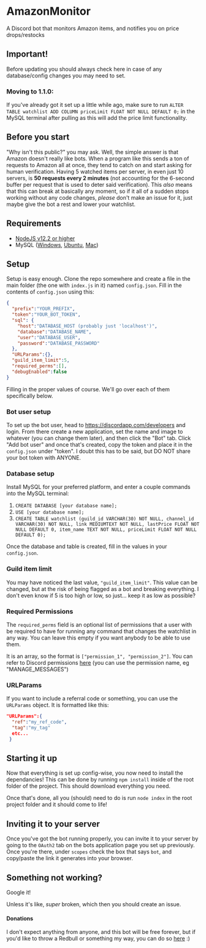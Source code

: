 # AmazonMonitor
A Discord bot that monitors Amazon items, and notifies you on price drops/restocks

## Important!
Before updating you should always check here in case of any database/config changes you may need to set.

### Moving to 1.1.0: 
If you've already got it set up a little while ago, make sure to run `ALTER TABLE watchlist ADD COLUMN priceLimit FLOAT NOT NULL DEFAULT 0;` in the MySQL terminal after pulling as this will add the price limit functionality.

## Before you start
"Why isn't this public?" you may ask. Well, the simple answer is that Amazon doesn't really like bots. When a program like this sends a ton of requests to Amazon all at once, they tend to catch on and start asking for human verification. Having 5 watched items per server, in even just 10 servers, is **50 requests every 2 minutes** (not accounting for the 6-second buffer per request that is used to deter said verification). This *also* means that this can break at basically any moment, so if it all of a sudden stops working without any code changes, *please* don't make an issue for it, just maybe give the bot a rest and lower your watchlist.

## Requirements
* [NodeJS v12.2 or higher](https://nodejs.org/en/)
* MySQL ([Windows](https://www.wikihow.com/Install-the-MySQL-Database-Server-on-Your-Windows-PC), [Ubuntu](https://itsfoss.com/install-mysql-ubuntu/), [Mac](https://www.thoughtco.com/installing-mysql-on-mac-2693866))

## Setup
Setup is easy enough. Clone the repo somewhere and create a file in the main folder (the one with `index.js` in it) named `config.json`. Fill in the contents of `config.json` using this:

```json
{
  "prefix":"YOUR_PREFIX",
  "token":"YOUR_BOT_TOKEN",
  "sql": {
    "host":"DATABASE_HOST (probably just 'localhost')",
    "database":"DATABASE_NAME",
    "user":"DATABASE_USER",
    "password":"DATABASE_PASSWORD"
  },
  "URLParams":{},
  "guild_item_limit":5,
  "required_perms":[],
  "debugEnabled":false
}
```
Filling in the proper values of course. We'll go over each of them specifically below.

### Bot user setup
To set up the bot user, head to https://discordapp.com/developers and login. From there create a new application, set the name and image to whatever (you can change them later), and then click the "Bot" tab. Click "Add bot user" and once that's created, copy the token and place it in the `config.json` under "token". I doubt this has to be said, but DO NOT share your bot token with ANYONE.

### Database setup
Install MySQL for your preferred platform, and enter a couple commands into the MySQL terminal:

1. `CREATE DATABASE [your database name];`
2. `USE [your database name];`
3. `CREATE TABLE watchlist (guild_id VARCHAR(30) NOT NULL, channel_id VARCHAR(30) NOT NULL, link MEDIUMTEXT NOT NULL, lastPrice FLOAT NOT NULL DEFAULT 0, item_name TEXT NOT NULL, priceLimit FLOAT NOT NULL DEFAULT 0);`

Once the database and table is created, fill in the values in your `config.json`.

### Guild item limit
You may have noticed the last value, `"guild_item_limit"`. This value can be changed, but at the risk of being flagged as a bot and breaking everything. I don't even know if 5 is too high or low, so just... keep it as low as possible?

### Required Permissions
The `required_perms` field is an optional list of permissions that a user with be required to have for running any command that changes the watchlist in any way. You can leave this empty if you want anybody to be able to use them.

It is an array, so the format is `["permission_1", "permission_2"]`. You can refer to Discord permissions [here](https://discordapp.com/developers/docs/topics/permissions) (you can use the permission name, eg "MANAGE_MESSAGES")

### URLParams
If you want to include a referral code or something, you can use the `URLParams` object. It is formatted like this:
```json
"URLParams":{
  "ref":"my_ref_code",
  "tag":"my_tag"
  etc...
 }
```
## Starting it up
Now that everything is set up config-wise, you now need to install the dependancies! This can be done by running `npm install` inside of the root folder of the project. This should download everything you need.

Once that's done, all you (should) need to do is run `node index` in the root project folder and it should come to life!

## Inviting it to your server
Once you've got the bot running properly, you can invite it to your server by going to the `OAuth2` tab on the bots application page you set up previously. Once you're there, under `scopes` check the box that says `bot`, and copy/paste the link it generates into your browser.

## Something not working?
Google it!

Unless it's like, *super* broken, which then you should create an issue.

#### Donations
I don't expect anything from anyone, and this bot will be free forever, but if you'd like to throw a Redbull or something my way, you can do so [here](https://www.paypal.me/spikegd) :)
